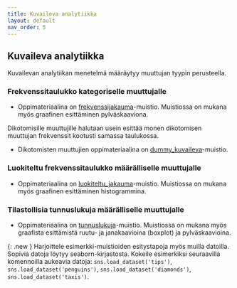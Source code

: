 ```yaml
---
title: Kuvaileva analytiikka
layout: default
nav_order: 5
---
```


## Kuvaileva analytiikka

Kuvailevan analytiikan menetelmä määräytyy muuttujan tyypin perusteella.

### **Frekvenssitaulukko kategoriselle** muuttujalle

* Oppimateriaalina on [frekvenssijakauma](https://nbviewer.org/github/taanila/kuvaileva/blob/main/frekvenssijakauma.ipynb)-muistio. Muistiossa on mukana myös graafinen esittäminen pylväskaaviona.

Dikotomisille muuttujille halutaan usein esittää monen dikotomisen muuttujan frekvenssit kootusti samassa taulukossa. 

* Dikotomisten muuttujien oppimateriaalina on [dummy_kuvaileva](https://nbviewer.org/github/taanila/kuvaileva/blob/main/dummy_kuvaileva.ipynb)-muistio.

### **Luokiteltu frekvenssitaulukko määrälliselle** muuttujalle

* Oppimateriaalina on [luokiteltu_jakauma](https://nbviewer.org/github/taanila/kuvaileva/blob/main/luokiteltu_jakauma.ipynb)-muistio. Muistiossa on mukana myös graafinen esittäminen histogrammina.

### **Tilastollisia tunnuslukuja määrälliselle** muuttujalle

* Oppimateriaalina on [tunnuslukuja](https://nbviewer.org/github/taanila/kuvaileva/blob/main/tunnuslukuja.ipynb)-muistio. Muistiossa on mukana myös graafista esittämistä ruutu- ja janakaavioina (boxplot) ja pylväskaavioina.

{: .new }
Harjoittele esimerkki-muistioiden esitystapoja myös muilla datoilla. Sopivia datoja löytyy seaborn-kirjastosta. Kokeile esimerkiksi seuraavilla komennoilla aukeavia datoja: `sns.load_dataset('tips')`, `sns.load_dataset('penguins')`, `sns.load_dataset('diamonds')`, `sns.load_dataset('taxis')`.
